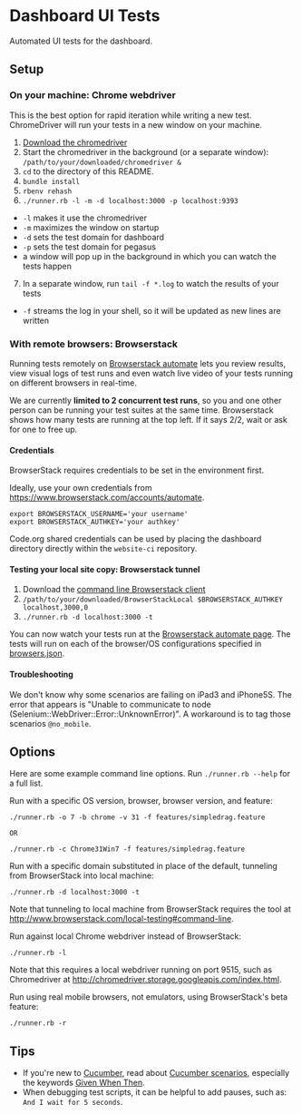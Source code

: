 # Dashboard UI Tests

Automated UI tests for the dashboard.

## Setup

### On your machine: Chrome webdriver

This is the best option for rapid iteration while writing a new test. ChromeDriver will run your tests in a new window on your machine.

1. [Download the chromedriver](https://code.google.com/p/selenium/wiki/ChromeDriver)
2. Start the chromedriver in the background (or a separate window): `/path/to/your/downloaded/chromedriver &`
3. `cd` to the directory of this README.
4. `bundle install`
5. `rbenv rehash`
6. `./runner.rb -l -m -d localhost:3000 -p localhost:9393`
  - `-l` makes it use the chromedriver
  - `-m` maximizes the window on startup
  - `-d` sets the test domain for dashboard
  - `-p` sets the test domain for pegasus
  - a window will pop up in the background in which you can watch the tests happen
7. In a separate window, run `tail -f *.log` to watch the results of your tests
  - `-f` streams the log in your shell, so it will be updated as new lines are written

### With remote browsers: Browserstack

Running tests remotely on [Browserstack automate](http://browserstack.com/automate) lets you review results, view visual logs of test runs and even watch live video of your tests running on different browsers in real-time.

We are currently **limited to 2 concurrent test runs**, so you and one other person can be running your test suites at the same time. Browserstack shows how many tests are running at the top left. If it says 2/2, wait or ask for one to free up.

#### Credentials 

BrowserStack requires credentials to be set in the environment first.

Ideally, use your own credentials from https://www.browserstack.com/accounts/automate.

```
export BROWSERSTACK_USERNAME='your username'
export BROWSERSTACK_AUTHKEY='your authkey'
```

Code.org shared credentials can be used by placing the dashboard directory directly within the `website-ci` repository.

#### Testing your local site copy: Browserstack tunnel

1. Download the [command line Browserstack client](http://www.browserstack.com/local-testing#command-line)
2. `/path/to/your/downloaded/BrowserStackLocal $BROWSERSTACK_AUTHKEY localhost,3000,0`
3. `./runner.rb -d localhost:3000 -t`

You can now watch your tests run at the [Browserstack automate page](https://www.browserstack.com/automate).  The tests will run on each of the browser/OS configurations specified in [browsers.json](https://github.com/code-dot-org/dashboard/blob/finished/test/ui/browsers.json).

#### Troubleshooting

We don't know why some scenarios are failing on iPad3 and iPhone5S.  The error that appears is "Unable to communicate to node (Selenium::WebDriver::Error::UnknownError)".  A workaround is to tag those scenarios `@no_mobile`.

## Options

Here are some example command line options.  Run `./runner.rb --help` for a full list.

Run with a specific OS version, browser, browser version, and feature:

```
./runner.rb -o 7 -b chrome -v 31 -f features/simpledrag.feature

OR

./runner.rb -c Chrome31Win7 -f features/simpledrag.feature
```

Run with a specific domain substituted in place of the default, tunneling from BrowserStack into local machine:

```
./runner.rb -d localhost:3000 -t
```

Note that tunneling to local machine from BrowserStack requires the tool at http://www.browserstack.com/local-testing#command-line.

Run against local Chrome webdriver instead of BrowserStack:

```
./runner.rb -l
```

Note that this requires a local webdriver running on port 9515, such as Chromedriver at http://chromedriver.storage.googleapis.com/index.html.

Run using real mobile browsers, not emulators, using BrowserStack's beta feature:

```
./runner.rb -r
```

## Tips

- If you're new to [Cucumber](http://cukes.info/), read about [Cucumber scenarios](https://github.com/cucumber/cucumber/wiki/Feature-Introduction), especially the keywords [Given When Then](https://github.com/cucumber/cucumber/wiki/Given-When-Then).
- When debugging test scripts, it can be helpful to add pauses, such as: `And I wait for 5 seconds`.
